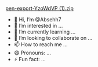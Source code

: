 [pen-export-YzoWdVP (1).zip](https://github.com/user-attachments/files/16366181/pen-export-YzoWdVP.1.zip)
- 👋 Hi, I’m @Absehh7
- 👀 I’m interested in ...
- 🌱 I’m currently learning ...
- 💞️ I’m looking to collaborate on ...
- 📫 How to reach me ...
- 😄 Pronouns: ...
- ⚡ Fun fact: ...

<!---
Absehh7/Absehh7 is a ✨ special ✨ repository because its `README.md` (this file) appears on your GitHub profile.
You can click the Preview link to take a look at your changes.
--->

